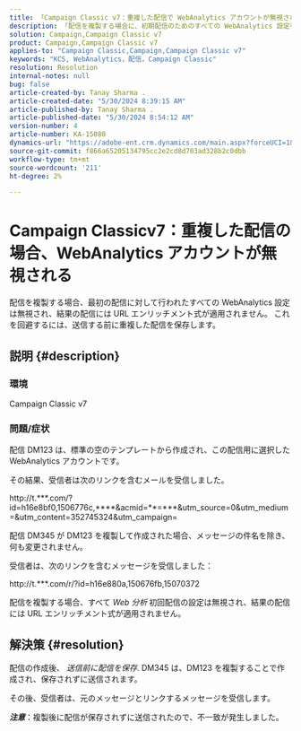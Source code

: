 ```yaml
---
title: 「Campaign Classic v7：重複した配信で WebAnalytics アカウントが無視される」
description: 「配信を複製する場合に、初期配信のためのすべての WebAnalytics 設定を保持する方法を説明します。」
solution: Campaign,Campaign Classic v7
product: Campaign,Campaign Classic v7
applies-to: "Campaign Classic,Campaign,Campaign Classic v7"
keywords: "KCS, WebAnalytics，配信，Campaign Classic"
resolution: Resolution
internal-notes: null
bug: false
article-created-by: Tanay Sharma .
article-created-date: "5/30/2024 8:39:15 AM"
article-published-by: Tanay Sharma .
article-published-date: "5/30/2024 8:54:12 AM"
version-number: 4
article-number: KA-15080
dynamics-url: "https://adobe-ent.crm.dynamics.com/main.aspx?forceUCI=1&pagetype=entityrecord&etn=knowledgearticle&id=98ceae14-601e-ef11-840b-0022480a40c2"
source-git-commit: f866a65205134795cc2e2cd8d703ad328b2c0dbb
workflow-type: tm+mt
source-wordcount: '211'
ht-degree: 2%

---
```


# Campaign Classicv7：重複した配信の場合、WebAnalytics アカウントが無視される


配信を複製する場合、最初の配信に対して行われたすべての WebAnalytics 設定は無視され、結果の配信には URL エンリッチメント式が適用されません。 これを回避するには、送信する前に重複した配信を保存します。

## 説明 {#description}


### 環境

Campaign Classic v7

### 問題/症状

配信 DM123 は、標準の空のテンプレートから作成され、この配信用に選択した WebAnalytics アカウントです。

その結果、受信者は次のリンクを含むメールを受信しました。

http://t.\*\*\*.com/?id=h16e8bf0,1506776c,\*\*\*\*&amp;acmid=\*\*=\*\*\*&amp;utm_source=0&amp;utm_medium=&amp;utm_content=352745324&amp;utm_campaign=

配信 DM345 が DM123 を複製して作成された場合、メッセージの件名を除き、何も変更されません。

受信者は、次のリンクを含むメッセージを受信しました：

http://t.\*\*\*.com/r/?id=h16e880a,150676fb,15070372

配信を複製する場合、すべて *Web 分析<b>* </b>初回配信の設定は無視され、結果の配信には URL エンリッチメント式が適用されません。


## 解決策 {#resolution}


配信の作成後、 *送信前に配信を保存*. DM345 は、DM123 を複製することで作成され、保存されずに送信されます。

その後、受信者は、元のメッセージとリンクするメッセージを受信します。

<b>*注意</b>*：複製後に配信が保存されずに送信されたので、不一致が発生しました。
